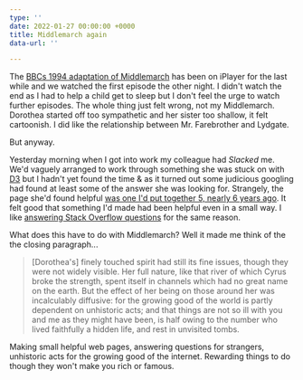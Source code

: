 ```yaml
---
type: ''
date: 2022-01-27 00:00:00 +0000
title: Middlemarch again
data-url: ''

---
```

The [BBCs 1994 adaptation of Middlemarch](https://www.bbc.co.uk/programmes/p00tckx3) has been on iPlayer for the last while and we watched the first episode the other night. I didn't watch the end as I had to help a child get to sleep but I don't feel the urge to watch further episodes. The whole thing just felt wrong, not my Middlemarch. Dorothea started off too sympathetic and her sister too shallow, it felt cartoonish. I did like the relationship between Mr. Farebrother and Lydgate.

But anyway. 

Yesterday morning when I got into work my colleague had _Slacked_ me. We'd vaguely arranged to work through something she was stuck on with [D3](https://d3js.org/) but I hadn't yet found the time & as it turned out some judicious googling had found at least some of the answer she was looking for. Strangely, the page she'd found helpful [was one I'd put together 5, nearly 6 years ago](http://bl.ocks.org/tomgp/a2e0ba749c5743b36fbe). It felt good that something I'd made had been helpful even in a small way. I like [answering Stack Overflow questions]() for the same reason.

What does this have to do with Middlemarch? Well it made me think of the the closing paragraph...

> \[Dorothea's\] finely touched spirit had still its fine issues, though they were not widely visible. Her full nature, like that river of which Cyrus broke the strength, spent itself in channels which had no great name on the earth. But the effect of her being on those around her was incalculably diffusive: for the growing good of the world is partly dependent on unhistoric acts; and that things are not so ill with you and me as they might have been, is half owing to the number who lived faithfully a hidden life, and rest in unvisited tombs.

Making small helpful web pages, answering questions for strangers, unhistoric acts for the growing good of the internet. Rewarding things to do though they won't make you rich or famous.